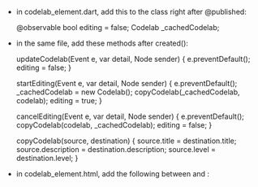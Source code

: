 - in codelab_element.dart, add this to the class right after @published:

    @observable bool editing = false;
    Codelab _cachedCodelab;

- in the same file, add these methods after created():

    updateCodelab(Event e, var detail, Node sender) {
      e.preventDefault();
      editing = false;
    }

    startEditing(Event e, var detail, Node sender) {
      e.preventDefault();
      _cachedCodelab = new Codelab();
      copyCodelab(_cachedCodelab, codelab);
      editing = true;
    }

    cancelEditing(Event e, var detail, Node sender) {
      e.preventDefault();
      copyCodelab(codelab, _cachedCodelab);
      editing = false;
    }

    copyCodelab(source, destination) {
      source.title = destination.title;
      source.description = destination.description;
      source.level = destination.level;
    }

- in codelab_element.html, add the following between </style> and </template>:

    <div on-formNotNeeded="{{cancelEditing}}"
         on-codelabvalidated="{{updateCodelab}}">
      <template if="{{!editing}}">
        <div class="codelab">
          <div class="field">
            <h2>{{codelab.title}}</h2>
          </div>

          <div class="field">
            <p>{{codelab.description}}</p>
          </div>

          <div class="field">
            <p><span>Level: </span>{{codelab.level}}</p>
          </div>

          <div class="field">
            <span on-click="{{startEditing}}" class="small">Edit</span>
          </div>
        </div>
      </template>
      <template if="{{editing}}">
        <codelab-form codelab="{{codelab}}"></codelab-form>
      </template>
    </div>


- in codelab_form.dart, add this function to the bottom of the class:

    cancelForm(Event event, Object detail, Node sender) {
      event.preventDefault();
      titleErrorMessage = '';
      descriptionErrorMessage = '';
      dispatchEvent(new CustomEvent('formnotneeded'));
    }
    
- in codelab_form.html, modify the <div> containing the Submit button so it looks like this: 
    <div>
      <button type="submit">Submit</button>
      <button type="button" on-click="{{cancelForm}}">Cancel</button>
    </div>

- in codelab_list.html, add on-formnotneeded so that the <div> after the </style>
looks like this:

    <div on-codelabvalidated="{{addCodelab}}"
         on-formnotneeded="{{resetForm}}">
      <codelab-form codelab="{{newCodelab}}"></codelab-form>
    </div>
         
- you can now edit.
- validation works even while editing
- if you cancel, you codelab object isn't changed


